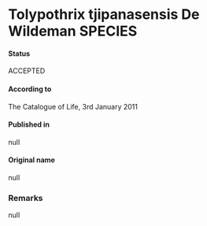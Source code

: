 # Tolypothrix tjipanasensis De Wildeman SPECIES

#### Status
ACCEPTED

#### According to
The Catalogue of Life, 3rd January 2011

#### Published in
null

#### Original name
null

### Remarks
null